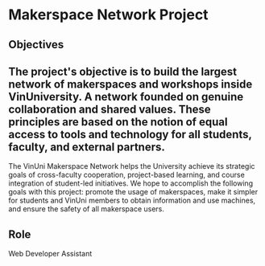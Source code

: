 # Makerspace Network Project
## Objectives
The project's objective is to build the largest network of  makerspaces and workshops inside VinUniversity. A network founded on genuine collaboration and shared values. These principles are based on the notion of equal access to tools and technology for all students, faculty, and external partners.
---
The VinUni Makerspace Network helps the University achieve its strategic goals of cross-faculty cooperation, project-based learning, and course integration of student-led initiatives. We hope to accomplish the following goals with this project: promote the usage of makerspaces, make it simpler for students and VinUni members to obtain information and use machines, and ensure the safety of all makerspace users.

## Role
Web Developer Assistant

